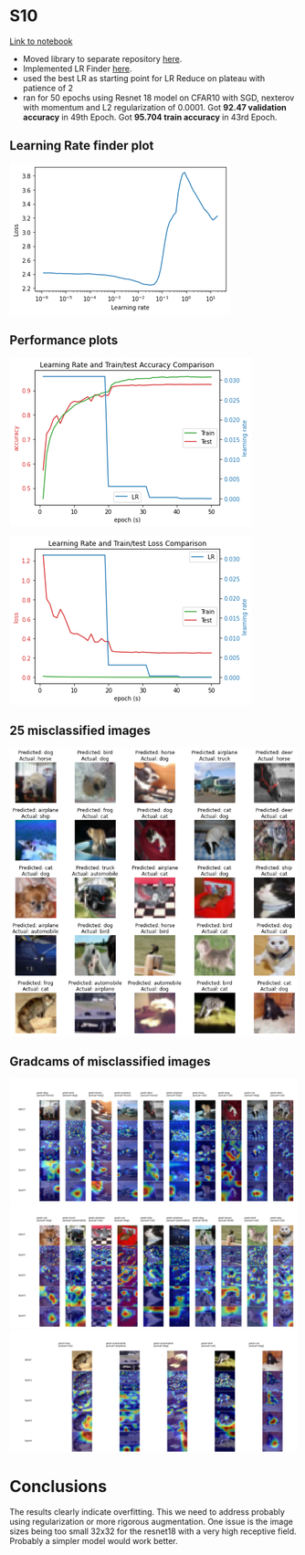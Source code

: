 # S10

[Link to notebook](https://github.com/abhinavdayal/EVA4/blob/master/S10/EVA04_S10_Resnet18_Albumentations_Gradcam_LRFinder.ipynb)

* Moved library to separate repository [here](https://github.com/abhinavdayal/EVA4_LIBRARY). 
* Implemented LR Finder [here](https://github.com/abhinavdayal/EVA4_LIBRARY/blob/master/EVA4/eva4LRFinder.py).
* used the best LR as starting point for LR Reduce on plateau with patience of 2
* ran for 50 epochs using Resnet 18 model on CFAR10 with SGD, nexterov with momentum and L2 regularization of 0.0001. Got **92.47 validation accuracy** in 49th Epoch. Got **95.704 train accuracy** in 43rd Epoch.

## Learning Rate finder plot
![LRfinder](https://github.com/abhinavdayal/EVA4/blob/master/S10/images/LRRange.png)

## Performance plots

![accuracy](https://github.com/abhinavdayal/EVA4/blob/master/S10/images/accuracylr.png)

![loss](https://github.com/abhinavdayal/EVA4/blob/master/S10/images/losslr.png)

## 25 misclassified images

![misclassifications](https://github.com/abhinavdayal/EVA4/blob/master/S10/images/misclassifications.png)

## Gradcams of misclassified images

![10](https://github.com/abhinavdayal/EVA4/blob/master/S10/images/gcams10.png)
![20](https://github.com/abhinavdayal/EVA4/blob/master/S10/images/gcams20.png)
![25](https://github.com/abhinavdayal/EVA4/blob/master/S10/images/gcams25.png)

# Conclusions
The results clearly indicate overfitting. This we need to address probably using regularization or more rigorous augmentation. One issue is the image sizes being too small 32x32 for the resnet18 with a very high receptive field. Probably a simpler model would work better.
